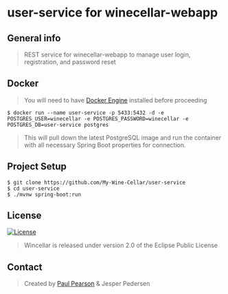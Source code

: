 # user-service for winecellar-webapp

## General info
> REST service for winecellar-webapp to manage user login, registration, and password reset

## Docker
> You will need to have [Docker Engine](https://docs.docker.com/install/) installed before proceeding

```
$ docker run --name user-service -p 5433:5432 -d -e POSTGRES_USER=winecellar -e POSTGRES_PASSWORD=winecellar -e POSTGRES_DB=user-service postgres
```
> This will pull down the latest PostgreSQL image and run the container with all necessary Spring Boot properties for connection. 

## Project Setup
```
$ git clone https://github.com/My-Wine-Cellar/user-service
$ cd user-service
$ ./mvnw spring-boot:run
```

## License
[![License](https://img.shields.io/badge/License-EPL%202.0-orange.svg)](https://www.eclipse.org/legal/epl-2.0/)
> Wincellar is released under version 2.0 of the Eclipse Public License

## Contact
> Created by [Paul Pearson](mailto:paul.darlington.pearson@gmail.com) & Jesper Pedersen
